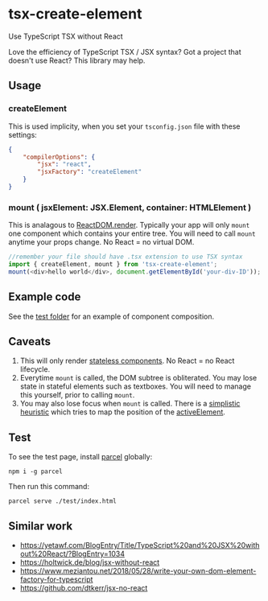 # tsx-create-element
Use TypeScript TSX without React

Love the efficiency of TypeScript TSX / JSX syntax? Got a project that doesn't use React? This library may help.

## Usage

### createElement
This is used implicity, when you set your `tsconfig.json` file with these settings:
```json
{
    "compilerOptions": {
        "jsx": "react",
        "jsxFactory": "createElement"
    }
}
```

### mount ( jsxElement: JSX.Element, container: HTMLElement )
This is analagous to [ReactDOM.render](https://reactjs.org/docs/react-dom.html#render). Typically your app will only `mount` one component which contains your entire tree. You will need to call `mount` anytime your props change. No React = no virtual DOM.

```js
//remember your file should have .tsx extension to use TSX syntax
import { createElement, mount } from 'tsx-create-element';
mount(<div>hello world</div>, document.getElementById('your-div-ID'));
```

## Example code
See the [test folder](https://github.com/danmarshall/tsx-create-element/tree/master/test) for an example of component composition.

## Caveats
1. This will only render [stateless components](https://github.com/danmarshall/tsx-create-element/blob/master/test/subcomponent.tsx#L8). No React = no React lifecycle.
1. Everytime `mount` is called, the DOM subtree is obliterated. You may lose state in stateful elements such as textboxes. You will need to manage this yourself, prior to calling `mount`.
1. You may also lose focus when `mount` is called. There is a [simplistic heuristic](https://github.com/danmarshall/tsx-create-element/blob/master/src/index.ts#L104) which tries to map the position of the [activeElement](https://developer.mozilla.org/en-US/docs/Web/API/DocumentOrShadowRoot/activeElement).

## Test
To see the test page, install [parcel](https://www.npmjs.com/package/parcel) globally:

```
npm i -g parcel
```

Then run this command:

```
parcel serve ./test/index.html
```

## Similar work
* https://yetawf.com/BlogEntry/Title/TypeScript%20and%20JSX%20without%20React/?BlogEntry=1034
* https://holtwick.de/blog/jsx-without-react
* https://www.meziantou.net/2018/05/28/write-your-own-dom-element-factory-for-typescript
* https://github.com/dtkerr/jsx-no-react
